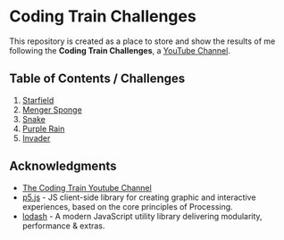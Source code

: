 # Coding Train Challenges

This repository is created as a place to store and show the results of me following the **Coding Train Challenges**, a [YouTube Channel](https://www.youtube.com/playlist?list=PLRqwX-V7Uu6ZiZxtDDRCi6uhfTH4FilpH "Link to playlist").

## Table of Contents / Challenges

1. <a target="_blank" href="1-starfield/">Starfield</a>
1. <a target="_blank" href="2-menger-sponge/">Menger Sponge</a>
1. <a target="_blank" href="3-snake/">Snake</a>
1. <a target="_blank" href="4-purple-rain/">Purple Rain</a>
1. <a target="_blank" href="5-invader/">Invader</a>

## Acknowledgments

+ [The Coding Train Youtube Channel](https://www.youtube.com/channel/UCvjgXvBlbQiydffZU7m1_aw)
+ [p5.js](https://p5js.org) - JS client-side library for creating graphic and interactive experiences, based on the core principles of Processing.
+ [lodash](https://lodash.com/) - A modern JavaScript utility library delivering modularity, performance & extras.
